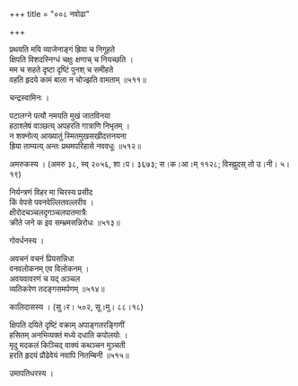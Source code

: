 +++
title = "००८ नवोढा"

+++


प्रथयति मयि व्याजेनाङ्गं ह्रिया च निगूहते  
क्षिपति विशदस्निग्धं चक्षुः क्षणाच् च नियच्छति ।  
मम च सहते दृष्टा दृष्टिं पुनश् च समीहते  
वहति हृदये कामं बाला न चोज्झति वामताम् ॥५११॥  


चन्द्रस्वामिनः ।  


पटालग्ने पत्यौ नमयति मुखं जातविनया   
हठाश्लेषं वाञ्छत्य् अपहरति गात्राणि निभृतम् ।  
न शक्नोत्य् आख्यातुं स्मितमुखसखीदत्तनयना  
ह्रिया ताम्यत्य् अन्तः प्रथमपरिहासे नववधूः ॥५१२॥  


अमरुकस्य । (अमरु ३८, स्व् २०५६, शा।प। ३६७३; स।क।आ।म् ११२८; विस्ह्नुदस् तो उ।नी। ५।१९)  


निर्यन्त्रणं विहर मा चिरस्य प्रसीद  
किं वेपसे पवनवेल्लितवल्लरीव ।  
क्षीरोदचञ्चलदृगञ्चलपातमात्रैः  
क्रीते जने क इव सम्भ्रमसन्निरोधः ॥५१३॥  


गोवर्धनस्य ।   


अवचनं वचनं प्रियसन्निधा  
वनवलोकनम् एव विलोकनम् ।  
अवयवावरणं च यद् अञ्चल  
व्यतिकरेण तदङ्गसमर्पणम् ॥५१४॥  


कालिदासस्य । (सु।र। ५०२, सू।मु। ८८।१८)  


क्षिपति दयिते दृष्टिं वक्राम् अपाङ्गतरङ्गिणीं  
हसितम् अनभिव्यक्तं मध्ये दधाति कपोलयोः ।  
मृदु मदकलं किञ्चिद् वाक्यं कथञ्चन मुञ्चती  
हरति हृदयं प्रौढेवेयं नवापि नितम्बिनी ॥५१५॥  


उमापतिधरस्य ।  
